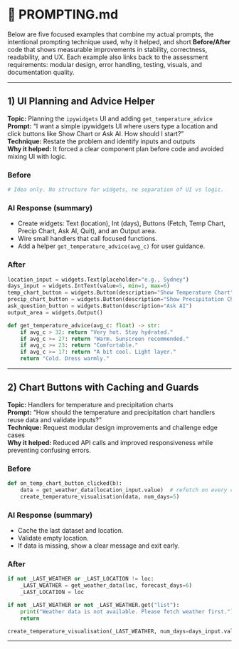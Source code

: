 # 📒 PROMPTING.md
Below are five focused examples that combine my actual prompts, the intentional prompting technique used, why it helped, and short **Before/After** code that shows measurable improvements in stability, correctness, readability, and UX. Each example also links back to the assessment requirements: modular design, error handling, testing, visuals, and documentation quality.


---

## 1) UI Planning and Advice Helper

**Topic:** Planning the `ipywidgets` UI and adding `get_temperature_advice`  
**Prompt:** “I want a simple ipywidgets UI where users type a location and click buttons like Show Chart or Ask AI. How should I start?”  
**Technique:** Restate the problem and identify inputs and outputs  
**Why it helped:** It forced a clear component plan before code and avoided mixing UI with logic.

### Before
```python
# Idea only. No structure for widgets, no separation of UI vs logic.
```
### AI Response (summary)
- Create widgets: Text (location), Int (days), Buttons (Fetch, Temp Chart, Precip Chart, Ask AI, Quit), and an Output area.  
- Wire small handlers that call focused functions.  
- Add a helper `get_temperature_advice(avg_c)` for user guidance.

### After
```python
location_input = widgets.Text(placeholder="e.g., Sydney")
days_input = widgets.IntText(value=5, min=1, max=6)
temp_chart_button = widgets.Button(description="Show Temperature Chart")
precip_chart_button = widgets.Button(description="Show Precipitation Chart")
ask_question_button = widgets.Button(description="Ask AI")
output_area = widgets.Output()

def get_temperature_advice(avg_c: float) -> str:
    if avg_c > 32: return "Very hot. Stay hydrated."
    if avg_c >= 27: return "Warm. Sunscreen recommended."
    if avg_c >= 23: return "Comfortable."
    if avg_c >= 17: return "A bit cool. Light layer."
    return "Cold. Dress warmly."
```
---
## 2) Chart Buttons with Caching and Guards

**Topic:** Handlers for temperature and precipitation charts  
**Prompt:** “How should the temperature and precipitation chart handlers reuse data and validate inputs?”  
**Technique:** Request modular design improvements and challenge edge cases  
**Why it helped:** Reduced API calls and improved responsiveness while preventing confusing errors.

### Before
```python
def on_temp_chart_button_clicked(b):
    data = get_weather_data(location_input.value)  # refetch on every click
    create_temperature_visualisation(data, num_days=5)
```
### AI Response (summary)
- Cache the last dataset and location.  
- Validate empty location.  
- If data is missing, show a clear message and exit early.

### After
```python
if not _LAST_WEATHER or _LAST_LOCATION != loc:
    _LAST_WEATHER = get_weather_data(loc, forecast_days=6)
    _LAST_LOCATION = loc

if not _LAST_WEATHER or not _LAST_WEATHER.get("list"):
    print("Weather data is not available. Please fetch weather first.")
    return

create_temperature_visualisation(_LAST_WEATHER, num_days=days_input.value)
```
---
